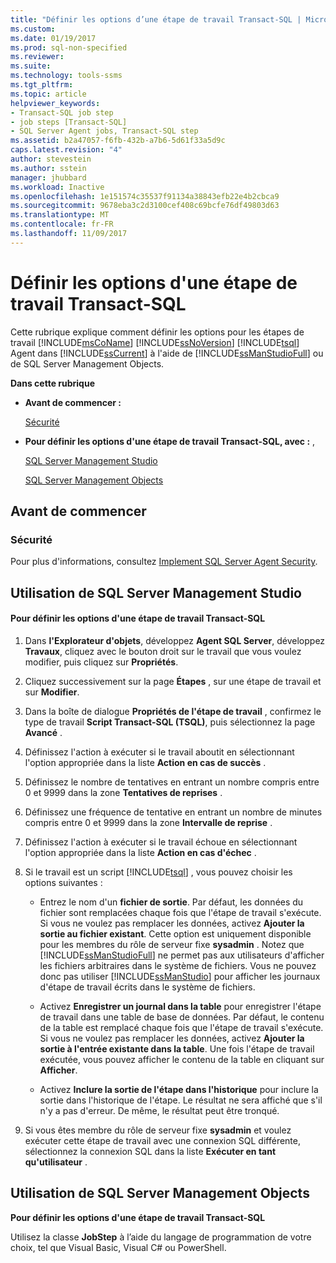 ```yaml
---
title: "Définir les options d’une étape de travail Transact-SQL | Microsoft Docs"
ms.custom: 
ms.date: 01/19/2017
ms.prod: sql-non-specified
ms.reviewer: 
ms.suite: 
ms.technology: tools-ssms
ms.tgt_pltfrm: 
ms.topic: article
helpviewer_keywords:
- Transact-SQL job step
- job steps [Transact-SQL]
- SQL Server Agent jobs, Transact-SQL step
ms.assetid: b2a47057-f6fb-432b-a7b6-5d61f33a5d9c
caps.latest.revision: "4"
author: stevestein
ms.author: sstein
manager: jhubbard
ms.workload: Inactive
ms.openlocfilehash: 1e151574c35537f91134a38843efb22e4b2cbca9
ms.sourcegitcommit: 9678eba3c2d3100cef408c69bcfe76df49803d63
ms.translationtype: MT
ms.contentlocale: fr-FR
ms.lasthandoff: 11/09/2017
---
```

# <a name="define-transact-sql-job-step-options"></a>Définir les options d'une étape de travail Transact-SQL
Cette rubrique explique comment définir les options pour les étapes de travail [!INCLUDE[msCoName](../../includes/msconame_md.md)] [!INCLUDE[ssNoVersion](../../includes/ssnoversion_md.md)]  [!INCLUDE[tsql](../../includes/tsql_md.md)] Agent dans [!INCLUDE[ssCurrent](../../includes/sscurrent_md.md)] à l'aide de [!INCLUDE[ssManStudioFull](../../includes/ssmanstudiofull_md.md)] ou de SQL Server Management Objects.  
  
**Dans cette rubrique**  
  
-   **Avant de commencer :**  
  
    [Sécurité](#Security)  
  
-   **Pour définir les options d'une étape de travail Transact-SQL, avec :** ,  
  
    [SQL Server Management Studio](#SSMS)  
  
    [SQL Server Management Objects](#SMO)  
  
## <a name="BeforeYouBegin"></a>Avant de commencer  
  
### <a name="Security"></a>Sécurité  
Pour plus d'informations, consultez [Implement SQL Server Agent Security](../../ssms/agent/implement-sql-server-agent-security.md).  
  
## <a name="SSMS"></a>Utilisation de SQL Server Management Studio  
  
#### <a name="to-define-transact-sql-job-step-options"></a>Pour définir les options d'une étape de travail Transact-SQL  
  
1.  Dans **l'Explorateur d'objets**, développez **Agent SQL Server**, développez **Travaux**, cliquez avec le bouton droit sur le travail que vous voulez modifier, puis cliquez sur **Propriétés**.  
  
2.  Cliquez successivement sur la page **Étapes** , sur une étape de travail et sur **Modifier**.  
  
3.  Dans la boîte de dialogue **Propriétés de l'étape de travail** , confirmez le type de travail **Script Transact-SQL (TSQL)**, puis sélectionnez la page **Avancé** .  
  
4.  Définissez l'action à exécuter si le travail aboutit en sélectionnant l'option appropriée dans la liste **Action en cas de succès** .  
  
5.  Définissez le nombre de tentatives en entrant un nombre compris entre 0 et 9999 dans la zone **Tentatives de reprises** .  
  
6.  Définissez une fréquence de tentative en entrant un nombre de minutes compris entre 0 et 9999 dans la zone **Intervalle de reprise** .  
  
7.  Définissez l'action à exécuter si le travail échoue en sélectionnant l'option appropriée dans la liste **Action en cas d'échec** .  
  
8.  Si le travail est un script [!INCLUDE[tsql](../../includes/tsql_md.md)] , vous pouvez choisir les options suivantes :  
  
    -   Entrez le nom d'un **fichier de sortie**. Par défaut, les données du fichier sont remplacées chaque fois que l'étape de travail s'exécute. Si vous ne voulez pas remplacer les données, activez **Ajouter la sortie au fichier existant**. Cette option est uniquement disponible pour les membres du rôle de serveur fixe **sysadmin** . Notez que [!INCLUDE[ssManStudioFull](../../includes/ssmanstudiofull_md.md)] ne permet pas aux utilisateurs d'afficher les fichiers arbitraires dans le système de fichiers. Vous ne pouvez donc pas utiliser [!INCLUDE[ssManStudio](../../includes/ssmanstudio_md.md)] pour afficher les journaux d'étape de travail écrits dans le système de fichiers.  
  
    -   Activez **Enregistrer un journal dans la table** pour enregistrer l'étape de travail dans une table de base de données. Par défaut, le contenu de la table est remplacé chaque fois que l'étape de travail s'exécute. Si vous ne voulez pas remplacer les données, activez **Ajouter la sortie à l'entrée existante dans la table**. Une fois l'étape de travail exécutée, vous pouvez afficher le contenu de la table en cliquant sur **Afficher**.  
  
    -   Activez **Inclure la sortie de l'étape dans l'historique** pour inclure la sortie dans l'historique de l'étape. Le résultat ne sera affiché que s'il n'y a pas d'erreur. De même, le résultat peut être tronqué.  
  
9. Si vous êtes membre du rôle de serveur fixe **sysadmin** et voulez exécuter cette étape de travail avec une connexion SQL différente, sélectionnez la connexion SQL dans la liste **Exécuter en tant qu'utilisateur** .  
  
## <a name="SMO"></a>Utilisation de SQL Server Management Objects  
**Pour définir les options d'une étape de travail Transact-SQL**  
  
Utilisez la classe **JobStep** à l’aide du langage de programmation de votre choix, tel que Visual Basic, Visual C# ou PowerShell.  
  
